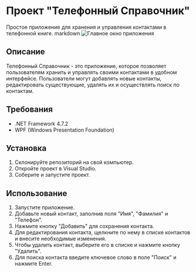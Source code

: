 # Проект "Телефонный Справочник"

Простое приложение для хранения и управления контактами в телефонной книге.
markdown
![Главное окно приложения]([https://imgur.com/BLhKtn9](https://i.imgur.com/BLhKtn9.png))

## Описание

Телефонный Справочник - это приложение, которое позволяет пользователям хранить и управлять своими контактами в удобном интерфейсе. Пользователи могут добавлять новые контакты, редактировать существующие, удалять их и осуществлять поиск по контактам.

## Требования

- .NET Framework 4.7.2
- WPF (Windows Presentation Foundation)

## Установка

1. Склонируйте репозиторий на свой компьютер.
2. Откройте проект в Visual Studio.
3. Соберите и запустите проект.

## Использование

1. Запустите приложение.
2. Добавьте новый контакт, заполнив поля "Имя", "Фамилия" и "Телефон".
3. Нажмите кнопку "Добавить" для сохранения контакта.
4. Для редактирования контакта, щелкните по нему в списке контактов и внесите необходимые изменения.
5. Чтобы удалить контакт, выберите его в списке и нажмите кнопку "Удалить".
6. Для поиска контакта введите ключевое слово в поле "Поиск" и нажмите Enter.
